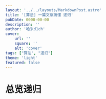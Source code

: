 ```yaml
---
layout: '../../layouts/MarkdownPost.astro'
title: '[算法] 一篇文章搞懂 递归'
pubDate: 0000-00-00
description: ''
author: '哈米d1ch'
cover:
    url: ''
    square: ''
    alt: 'cover'
tags: ["算法", "递归"]
theme: 'light'
featured: false
---
```


# 总览递归




